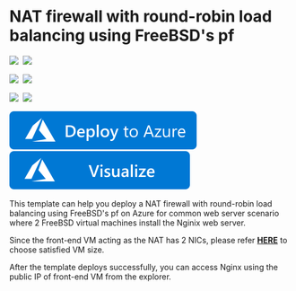 # NAT firewall with round-robin load balancing using FreeBSD's pf

<IMG SRC="https://azurequickstartsservice.blob.core.windows.net/badges/pf-freebsd-setup/PublicLastTestDate.svg" />&nbsp;
<IMG SRC="https://azurequickstartsservice.blob.core.windows.net/badges/pf-freebsd-setup/PublicDeployment.svg" />&nbsp;

<IMG SRC="https://azurequickstartsservice.blob.core.windows.net/badges/pf-freebsd-setup/FairfaxLastTestDate.svg" />&nbsp;
<IMG SRC="https://azurequickstartsservice.blob.core.windows.net/badges/pf-freebsd-setup/FairfaxDeployment.svg" />&nbsp;

<IMG SRC="https://azurequickstartsservice.blob.core.windows.net/badges/pf-freebsd-setup/BestPracticeResult.svg" />&nbsp;
<IMG SRC="https://azurequickstartsservice.blob.core.windows.net/badges/pf-freebsd-setup/CredScanResult.svg" />&nbsp;

<a href="https://portal.azure.com/#create/Microsoft.Template/uri/https%3A%2F%2Fraw.githubusercontent.com%2FAzure%2Fazure-quickstart-templates%2Fmaster%2Fpf-freebsd-setup%2Fazuredeploy.json" target="_blank">
    <img src="https://raw.githubusercontent.com/Azure/azure-quickstart-templates/master/1-CONTRIBUTION-GUIDE/images/deploytoazure.svg?sanitize=true"/>
</a>
<a href="http://armviz.io/#/?load=https%3A%2F%2Fraw.githubusercontent.com%2FAzure%2Fazure-quickstart-templates%2Fmaster%2Fpf-freebsd-setup%2Fazuredeploy.json" target="_blank">
    <img src="https://raw.githubusercontent.com/Azure/azure-quickstart-templates/master/1-CONTRIBUTION-GUIDE/images/visualizebutton.svg?sanitize=true"/>
</a>

This template can help you deploy a NAT firewall with round-robin load balancing using FreeBSD's pf on Azure for common web server scenario where 2 FreeBSD virtual machines install the Nginix web server.

Since the front-end VM acting as the NAT has 2 NICs, please refer [**HERE**](https://docs.microsoft.com/en-us/azure/virtual-machines/virtual-machines-windows-sizes) to choose satisfied VM size.

After the template deploys successfully, you can access Nginx using the public IP of front-end VM from the explorer.

